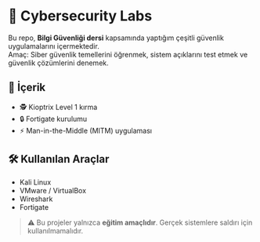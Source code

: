 # 🔐 Cybersecurity Labs

Bu repo, **Bilgi Güvenliği dersi** kapsamında yaptığım çeşitli güvenlik uygulamalarını içermektedir.  
Amaç: Siber güvenlik temellerini öğrenmek, sistem açıklarını test etmek ve güvenlik çözümlerini denemek.  

## 📂 İçerik
- 🕵️ Kioptrix Level 1 kırma  
- 🔒 Fortigate kurulumu  
- ⚡ Man-in-the-Middle (MITM) uygulaması  

## 🛠️ Kullanılan Araçlar
- Kali Linux  
- VMware / VirtualBox  
- Wireshark  
- Fortigate  

> ⚠️ Bu projeler yalnızca **eğitim amaçlıdır**. Gerçek sistemlere saldırı için kullanılmamalıdır.
